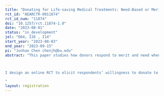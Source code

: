 ```yaml
---
title: "Donating for Life-saving Medical Treatments: Need-Based or Merit-Based"
rct_id: "AEARCTR-0011874"
rct_id_num: "11874"
doi: "10.1257/rct.11874-1.0"
date: "2023-08-01"
status: "in_development"
jel: "D64, I26 , I14"
start_year: "2023-08-03"
end_year: "2023-09-15"
pi: "Junhao Chen chenjh@bu.edu"
abstract: "This paper studies how donors respond to merit and need when giving to families facing unaffordable medical expenses. With data from a leading Chinese crowdfunding platform, I find that campaigns receive more donations if fundraisers report attending higher-ranked colleges. By controlling for textual characteristics and exploiting within-donor variation at the transaction level, I show that donors favor patients who attend better colleges, and moderately favor ill family members of a college-attending fundraiser. In line with the donor's limited information about college rank, the residual rank effect is more pronounced for the top institutions and is muted for out-of-province ones.

I design an online RCT to elicit respondents’ willingness to donate to 20 synthetic fundraising stories. The college tier of the patients and requested donation amounts will be independently randomized. Incentives a la Kessler et al. (2019) will be provided to ensure truthful reporting. I expect respondents with better knowledge of college ranking would be more responsive to patients' college attendance.
"
layout: registration
---
```


